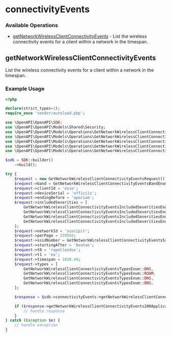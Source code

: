 # connectivityEvents

### Available Operations

* [getNetworkWirelessClientConnectivityEvents](#getnetworkwirelessclientconnectivityevents) - List the wireless connectivity events for a client within a network in the timespan.

## getNetworkWirelessClientConnectivityEvents

List the wireless connectivity events for a client within a network in the timespan.

### Example Usage

```php
<?php

declare(strict_types=1);
require_once 'vendor/autoload.php';

use \OpenAPI\OpenAPI\SDK;
use \OpenAPI\OpenAPI\Models\Shared\Security;
use \OpenAPI\OpenAPI\Models\Operations\GetNetworkWirelessClientConnectivityEventsRequest;
use \OpenAPI\OpenAPI\Models\Operations\GetNetworkWirelessClientConnectivityEventsBandEnum;
use \OpenAPI\OpenAPI\Models\Operations\GetNetworkWirelessClientConnectivityEventsIncludedSeveritiesEnum;
use \OpenAPI\OpenAPI\Models\Operations\GetNetworkWirelessClientConnectivityEventsSsidNumberEnum;
use \OpenAPI\OpenAPI\Models\Operations\GetNetworkWirelessClientConnectivityEventsTypesEnum;

$sdk = SDK::builder()
    ->build();

try {
    $request = new GetNetworkWirelessClientConnectivityEventsRequest();
    $request->band = GetNetworkWirelessClientConnectivityEventsBandEnum::FIVE;
    $request->clientId = 'esse';
    $request->deviceSerial = 'officiis';
    $request->endingBefore = 'aperiam';
    $request->includedSeverities = [
        GetNetworkWirelessClientConnectivityEventsIncludedSeveritiesEnum::BAD,
        GetNetworkWirelessClientConnectivityEventsIncludedSeveritiesEnum::GOOD,
        GetNetworkWirelessClientConnectivityEventsIncludedSeveritiesEnum::BAD,
        GetNetworkWirelessClientConnectivityEventsIncludedSeveritiesEnum::GOOD,
    ];
    $request->networkId = 'suscipit';
    $request->perPage = 339503;
    $request->ssidNumber = GetNetworkWirelessClientConnectivityEventsSsidNumberEnum::ELEVEN;
    $request->startingAfter = 'beatae';
    $request->t0 = 'repellendus';
    $request->t1 = 'ex';
    $request->timespan = 1628.49;
    $request->types = [
        GetNetworkWirelessClientConnectivityEventsTypesEnum::DNS,
        GetNetworkWirelessClientConnectivityEventsTypesEnum::ROAM,
        GetNetworkWirelessClientConnectivityEventsTypesEnum::DNS,
        GetNetworkWirelessClientConnectivityEventsTypesEnum::DNS,
    ];

    $response = $sdk->connectivityEvents->getNetworkWirelessClientConnectivityEvents($request);

    if ($response->getNetworkWirelessClientConnectivityEvents200ApplicationJSONObjects !== null) {
        // handle response
    }
} catch (Exception $e) {
    // handle exception
}
```
